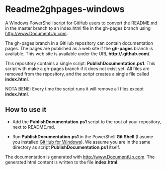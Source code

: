 # Readme2ghpages-windows

A Windows PowerShell script for GitHub users to convert the README.md in the master branch to an index.html file in the gh-pages branch using http://www.DocumentUp.com.

The gh-pages branch in a GitHub repository can contain documentation pages. The pages are published as a web site if the **gh-pages** branch is available. This web site is available under the URL **http://<your-name>.github.com/<your-repository>**.

This repository contains a single script: **PublishDocumentation.ps1**.
This script with make a gh-pages branch if it does not exist yet. All files are removed from the repository, and the script creates a single file called **index.html**.

NOTA BENE: Every time the script runs it will remove all files except **index.html**.

## How to use it

* Add the **PublishDocumentation.ps1** script to the root of your repository, next to README.md.

* Run **PublishDocumentation.ps1** in the PowerShell **Git Shell** (I asume you installed [GitHub for Windows](http://windows.github.com/)). We assume you are in the same directory as script **PublishDocumentation.ps1** itself.

The documentation is generated with http://www.DocumentUp.com. The generated html content is written to the file **index.html**.

